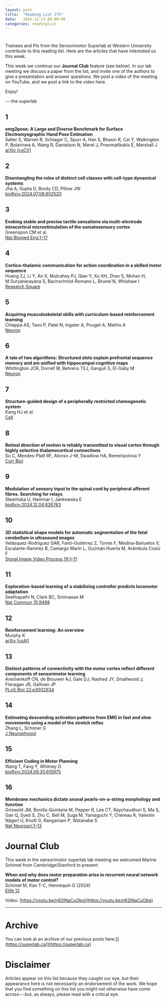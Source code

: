 ```yaml
---
layout: post
title:  "Reading List 275"
date:   2024-12-13 00:00:00
categories: readinglist
---
```


# 

Trainees and PIs from the Sensorimotor Superlab at Western University contribute to this reading list. Here are the articles that have interested us this week.  

This week we continue our **Journal Club** feature (see below). In our lab meeting we discuss a paper from the list, and invite one of the authors to give a presentation and answer questions. We post a video of the meeting on YouTube, and we post a link to the video here.

Enjoy!  

---the superlab


## 1
**emg2pose: A Large and Diverse Benchmark for Surface Electromyographic Hand Pose Estimation**  
Salter S, Warren R, Schlager C, Spurr A, Han S, Bhasin R, Cai Y, Walkington P, Bolarinwa A, Wang R, Danielson N, Merel J, Pnevmatikakis E, Marshall J  
[arXiv [csCV]](http://arxiv.org/abs/2412.02725)

## 2
**Disentangling the roles of distinct cell classes with cell-type dynamical systems**  
Jha A, Gupta D, Brody CD, Pillow JW  
[bioRxiv:2024.07.08.602520](https://www.biorxiv.org/content/10.1101/2024.07.08.602520v2.abstract)

## 3
**Evoking stable and precise tactile sensations via multi-electrode intracortical microstimulation of the somatosensory cortex**  
Greenspon CM et al.  
[Nat Biomed Eng:1–17](https://www.nature.com/articles/s41551-024-01299-z)

## 4
**Cortico-thalamic communication for action coordination in a skilled motor sequence**  
Huang ZJ, Li Y, An X, Mulcahey PJ, Qian Y, Xu XH, Zhao S, Mohan H, M.Suryanarayana S, Bachschmid-Romano L, Brunel N, Whishaw I  
[Research Square](https://www.researchsquare.com/article/rs-5485282/latest.pdf)

## 5
**Acquiring musculoskeletal skills with curriculum-based reinforcement learning**  
Chiappa AS, Tano P, Patel N, Ingster A, Pouget A, Mathis A  
[Neuron](http://www.cell.com/article/S0896627324006500/abstract)

## 6
**A tale of two algorithms: Structured slots explain prefrontal sequence memory and are unified with hippocampal cognitive maps**  
Whittington JCR, Dorrell W, Behrens TEJ, Ganguli S, El-Gaby M  
[Neuron ](http://www.cell.com/article/S0896627324007657/abstract)

## 7
**Structure-guided design of a peripherally restricted chemogenetic system**  
Kang HJ et al.  
[Cell ](http://www.cell.com/article/S0092867424012753/abstract)

## 8
**Retinal direction of motion is reliably transmitted to visual cortex through highly selective thalamocortical connections**  
Su C, Mendes-Platt RF, Alonso J-M, Swadlow HA, Bereshpolova Y  
[Curr Biol](http://www.cell.com/article/S0960982224015203/abstract)

## 9
**Modulation of sensory input to the spinal cord by peripheral afferent fibres. Searching for relays**  
Sławińska U, Hammar I, Jankowska E  
[bioRxiv:2024.12.04.626763](https://www.biorxiv.org/content/10.1101/2024.12.04.626763v1.abstract)

## 10
**3D statistical shape models for automatic segmentation of the fetal cerebellum in ultrasound images**  
Velásquez-Rodríguez GAR, Fanti-Gutiérrez Z, Torres F, Medina-Bañuelos V, Escalante-Ramírez B, Camargo Marín L, Guzmán Huerta M, Arámbula Cosío F  
[Signal Image Video Process 19:1–11](https://link.springer.com/article/10.1007/s11760-024-03615-1)

## 11
**Exploration-based learning of a stabilizing controller predicts locomotor adaptation**  
Seethapathi N, Clark BC, Srinivasan M  
[Nat Commun 15:9498](https://www.nature.com/articles/s41467-024-53416-w)

## 12
**Reinforcement learning: An overview**  
Murphy K  
[arXiv [csAI]](http://arxiv.org/abs/2412.05265)

## 13
**Distinct patterns of connectivity with the motor cortex reflect different components of sensorimotor learning**  
Areshenkoff CN, de Brouwer AJ, Gale DJ, Nashed JY, Smallwood J, Flanagan JR, Gallivan JP  
[PLoS Biol 22:e3002934](https://doi.org/10.1371/journal.pbio.3002934)

## 14
**Estimating descending activation patterns from EMG in fast and slow movements using a model of the stretch reflex**  
Zhang L, Schöner G  
[J Neurophysiol](https://journals.physiology.org/doi/10.1152/JN.00449.2024)

## 15
**Efficient Coding in Motor Planning**  
Wang T, Fang Y, Whitney D  
[bioRxiv:2024.09.30.615975](https://www.biorxiv.org/content/10.1101/2024.09.30.615975v1.abstract)

## 16
**Membrane mechanics dictate axonal pearls-on-a-string morphology and function**  
Griswold JM, Bonilla-Quintana M, Pepper R, Lee CT, Raychaudhuri S, Ma S, Gan Q, Syed S, Zhu C, Bell M, Suga M, Yamaguchi Y, Chéreau R, Valentin Nägerl U, Knott G, Rangamani P, Watanabe S  
[Nat Neurosci:1–13](https://www.nature.com/articles/s41593-024-01813-1)

# Journal Club

This week in the sensorimotor superlab lab meeting we welcomed Marine Schimel from Cambridge/Stanford to present:

**When and why does motor preparation arise in recurrent neural network models of motor control?**  
Schimel M, Kao T-C, Hennequin G (2024)  
[Elife 12](https://elifesciences.org/articles/89131)

Video: [https://youtu.be/n62INaCuObg](https://youtu.be/n62INaCuObg)

---

# Archive
You can look at an archive of our previous posts here:]](https://superlab.ca]](https://superlab.ca)


# Disclaimer
Articles appear on this list because they caught our eye, but their appearance here is not necessarily an endorsement of the work. We hope that you find something on this list you might not otherwise have come across---but, as always, please read with a critical eye.
